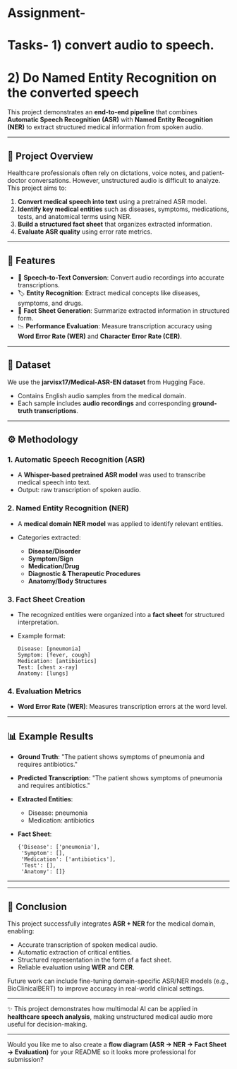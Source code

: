 # Assignment-
# Tasks- 1) convert audio to speech.
#        2) Do Named Entity Recognition on the converted speech


This project demonstrates an **end-to-end pipeline** that combines **Automatic Speech Recognition (ASR)** with **Named Entity Recognition (NER)** to extract structured medical information from spoken audio.

---

## 📌 Project Overview

Healthcare professionals often rely on dictations, voice notes, and patient-doctor conversations. However, unstructured audio is difficult to analyze.
This project aims to:

1. **Convert medical speech into text** using a pretrained ASR model.
2. **Identify key medical entities** such as diseases, symptoms, medications, tests, and anatomical terms using NER.
3. **Build a structured fact sheet** that organizes extracted information.
4. **Evaluate ASR quality** using error rate metrics.

---

## 🚀 Features

* 🎤 **Speech-to-Text Conversion**: Convert audio recordings into accurate transcriptions.
* 🏷️ **Entity Recognition**: Extract medical concepts like diseases, symptoms, and drugs.
* 📑 **Fact Sheet Generation**: Summarize extracted information in structured form.
* 📉 **Performance Evaluation**: Measure transcription accuracy using **Word Error Rate (WER)** and **Character Error Rate (CER)**.

---

## 📂 Dataset

We use the **jarvisx17/Medical-ASR-EN dataset** from Hugging Face.

* Contains English audio samples from the medical domain.
* Each sample includes **audio recordings** and corresponding **ground-truth transcriptions**.

---

## ⚙️ Methodology

### 1. Automatic Speech Recognition (ASR)

* A **Whisper-based pretrained ASR model** was used to transcribe medical speech into text.
* Output: raw transcription of spoken audio.

### 2. Named Entity Recognition (NER)

* A **medical domain NER model** was applied to identify relevant entities.
* Categories extracted:

  * **Disease/Disorder**
  * **Symptom/Sign**
  * **Medication/Drug**
  * **Diagnostic & Therapeutic Procedures**
  * **Anatomy/Body Structures**

### 3. Fact Sheet Creation

* The recognized entities were organized into a **fact sheet** for structured interpretation.
* Example format:

  ```
  Disease: [pneumonia]  
  Symptom: [fever, cough]  
  Medication: [antibiotics]  
  Test: [chest x-ray]  
  Anatomy: [lungs]  
  ```

### 4. Evaluation Metrics

* **Word Error Rate (WER)**: Measures transcription errors at the word level.


---

## 📊 Example Results

* **Ground Truth**: "The patient shows symptoms of pneumonia and requires antibiotics."
* **Predicted Transcription**: "The patient shows symptoms of pneumonia and requires antibiotics."
* **Extracted Entities**:

  * Disease: pneumonia
  * Medication: antibiotics
* **Fact Sheet**:

  ```
  {'Disease': ['pneumonia'], 
   'Symptom': [], 
   'Medication': ['antibiotics'], 
   'Test': [], 
   'Anatomy': []}
  ```


---

---

## 📖 Conclusion

This project successfully integrates **ASR + NER** for the medical domain, enabling:

* Accurate transcription of spoken medical audio.
* Automatic extraction of critical entities.
* Structured representation in the form of a fact sheet.
* Reliable evaluation using **WER** and **CER**.

Future work can include fine-tuning domain-specific ASR/NER models (e.g., BioClinicalBERT) to improve accuracy in real-world clinical settings.

---

✨ This project demonstrates how multimodal AI can be applied in **healthcare speech analysis**, making unstructured medical audio more useful for decision-making.

---

Would you like me to also create a **flow diagram (ASR → NER → Fact Sheet → Evaluation)** for your README so it looks more professional for submission?
